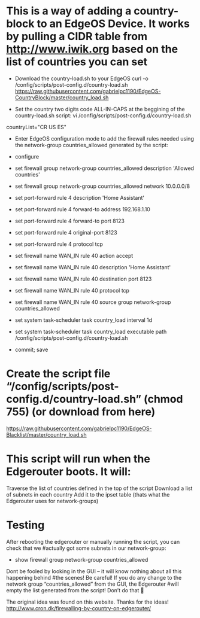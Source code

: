 # This is a way of adding a country-block to an EdgeOS Device. It works by pulling a CIDR table from http://www.iwik.org based on the list of countries you can set

+ Download the country-load.sh to your EdgeOS
curl -o /config/scripts/post-config.d/country-load.sh https://raw.githubusercontent.com/gabrielpc1190/EdgeOS-CountryBlock/master/country_load.sh

+ Set the country two digits code ALL-IN-CAPS at the beggining of the country-load.sh script:
vi /config/scripts/post-config.d/country-load.sh

countryList="CR US ES"
+ Enter EdgeOS configuration mode to add the firewall rules needed using the network-group countries_allowed generated by the script:

+ configure

+ set firewall group network-group countries_allowed description 'Allowed countries'
+ set firewall group network-group countries_allowed network 10.0.0.0/8

+ set port-forward rule 4 description 'Home Assistant'
+ set port-forward rule 4 forward-to address 192.168.1.10
+ set port-forward rule 4 forward-to port 8123
+ set port-forward rule 4 original-port 8123
+ set port-forward rule 4 protocol tcp

+ set firewall name WAN_IN rule 40 action accept
+ set firewall name WAN_IN rule 40 description 'Home Assistant'
+ set firewall name WAN_IN rule 40 destination port 8123
+ set firewall name WAN_IN rule 40 protocol tcp
+ set firewall name WAN_IN rule 40 source group network-group countries_allowed

+ set system task-scheduler task country_load interval 1d
+ set system task-scheduler task country_load executable path /config/scripts/post-config.d/country-load.sh

+ commit; save

# Create the script file “/config/scripts/post-config.d/country-load.sh” (chmod 755) (or download from here)
https://raw.githubusercontent.com/gabrielpc1190/EdgeOS-Blacklist/master/country_load.sh


# This script will run when the Edgerouter boots. It will:
Traverse the list of countries defined in the top of the script
Download a list of subnets in each country
Add it to the ipset table (thats what the Edgerouter uses for network-groups)

# Testing
After rebooting the edgerouter or manually running the script, you can check that we #actually got some subnets in our network-group:

+ show firewall group network-group countries_allowed

Dont be fooled by looking in the GUI – it will know nothing about all this happening behind #the scenes!
Be careful!
If you do any change to the network group “countries_allowed” from the GUI, the Edgerouter #will empty the list generated from the script! Don’t do that 🙂


The original idea was found on this website. Thanks for the ideas!
http://www.cron.dk/firewalling-by-country-on-edgerouter/
